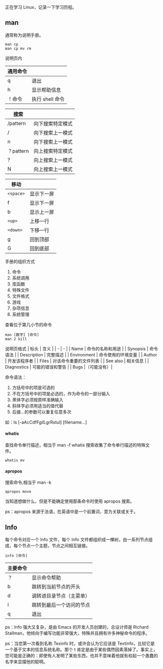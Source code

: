 正在学习 Linux，记录一下学习历程。

## man

通常称为说明手册。

```
man cp
man cp mv rm
```

说明页内

| 通用命令 |                 |
| -------- | --------------- |
| q        | 退出            |
| h        | 显示帮助信息    |
| ！命令   | 执行 shell 命令 |

| 搜索      |                  |
| --------- | ---------------- |
| /pattern  | 向下搜索特定模式 |
| /         | 向下搜索上一模式 |
| n         | 向下搜索上一模式 |
| ？pattern | 向上搜索特定模式 |
| ?         | 向上搜索上一模式 |
| N         | 向上搜索上一模式 |

| 移动      |            |
| --------- | ---------- |
| `<space>` | 显示下一屏 |
| f         | 显示下一屏 |
| b         | 显示上一屏 |
| `<up>`    | 上移一行   |
| `<down>`  | 下移一行   |
| g         | 回到顶部   |
| G         | 回到底部   |

手册的组织方式

1. 命令
2. 系统调用
3. 库函数
4. 特殊文件
5. 文件格式
6. 游戏
7. 杂项信息
8. 系统管理

查看位于第几小节的命令

```
man [数字] [命令]
man 2 kill
```

说明页格式
| 标头 | 含义 |
| - | - |
| Name | 命令的名称和用途 |
| Synopsis | 命令语法 |
| Description | 完整描述 |
| Environment | 命令使用的环境变量 |
| Author | 开发该程序者 |
| Files | 对该命令重要的文件列表 |
| See also | 相关信息 |
| Diagnostics | 可能的错误和警告 |
| Bugs |（可能没有）|

命令语法：

1. 方括号中的项是可选的
2. 不在方括号中的项是必选的，作为命令的一部分输入
3. 黑体字必须按原样准确输入
4. 斜体字必须用适当的值代替
5. 后接...的参数可以重复任意多次

如：ls [-aAcCdfFgilLgrRstul] [filename...]

#### whatis

查找命令单行描述，相当于 man -f
whatis 搜索收集了命令单行描述的特殊文件。

```
whatis mv
```

#### apropos

搜索命令,相当于 man -k

```
apropos move
```

当知道想做什么，但是不能确定使用那条命令时使用 apropos 搜索。

ps：apropos 来源于法语，在英语中是一个前置词，意为关联或关于。

## Info

每个命令对应一个 Info 文件，每个 Info 文件都组织成一棵树，由一系列节点组成，每个节点一个主题，节点之间相互链接。

```
info [命令]
```

| 主要命令     |                          |
| ------------ | ------------------------ |
| ？           | 显示命令帮助             |
| b            | 跳转到当前节点的开头     |
| d            | 调转进目录节点（主菜单） |
| l            | 跳转到最后一个访问的节点 |
| q            | 退出                     |

ps：Info 强大又复杂，是由 Emacs 的开发人员创建的，总设计师是 Richard Stallman，他倾向于编写功能非常强大，特殊并且拥有许多神秘命令的程序。

ps：当您第一次看到名称 Texinfo 时，或许会认为它应该是 Textinfo，比较它是一个基于文本的信息系统名称。那个 t 肯定是由于某些偶然因素落掉了。事实上，您可能是正确的：即使有人发明了某些东西，也并不意味着他就有权起一个愚蠢的名字来显摆他的聪明。
